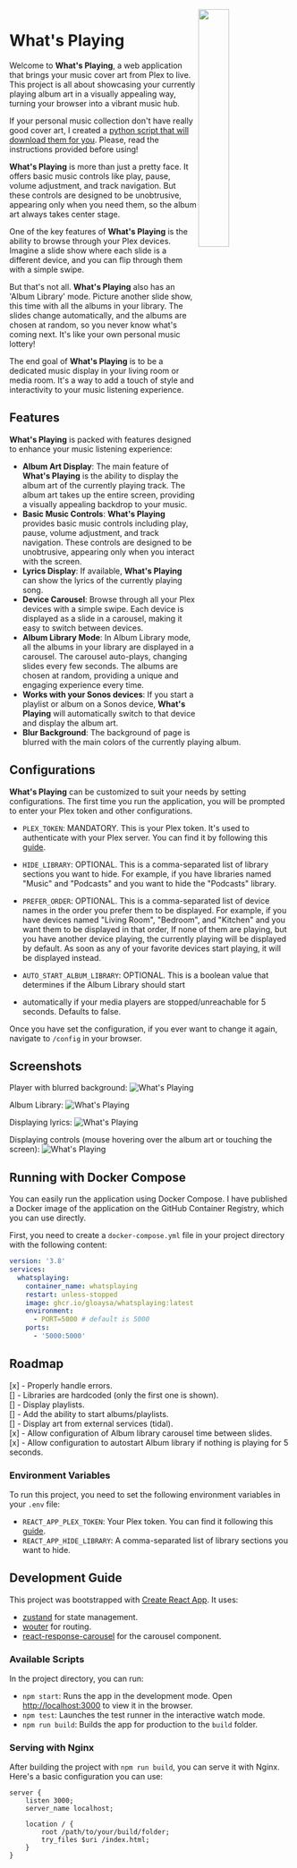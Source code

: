 
<img align="right" width="33%" src="./logo.png"> 
<h1>What's Playing</h1>

Welcome to **What's Playing**, a web application that brings your music cover art from Plex to live. This project is all about showcasing your currently playing album art in a visually appealing way, turning your browser into a vibrant music hub.

If your personal music collection don't have really good cover art, I created a [python script that will download them for you](https://github.com/gloaysa/whatsplaying/wiki/How-to-get-high-quality-covers-for-all-your-music). Please, read the instructions provided before using!

**What's Playing** is more than just a pretty face. It offers basic music controls like play, pause, volume adjustment, and track navigation. But these controls are designed to be unobtrusive, appearing only when you need them, so the album art always takes center stage.

One of the key features of **What's Playing** is the ability to browse through your Plex devices. Imagine a slide show where each slide is a different device, and you can flip through them with a simple swipe.

But that's not all. **What's Playing** also has an 'Album Library' mode. Picture another slide show, this time with all the albums in your library. The slides change automatically, and the albums are chosen at random, so you never know what's coming next. It's like your own personal music lottery!

The end goal of **What's Playing** is to be a dedicated music display in your living room or media room. It's a way to add a touch of style and interactivity to your music listening experience.

## Features

**What's Playing** is packed with features designed to enhance your music listening experience:

- **Album Art Display**: The main feature of **What's Playing** is the ability to display the album art of the currently playing track. 
The album art takes up the entire screen, providing a visually appealing backdrop to your music.
- **Basic Music Controls**: **What's Playing** provides basic music controls including play, pause, volume adjustment, and track navigation.
These controls are designed to be unobtrusive, appearing only when you interact with the screen.
- **Lyrics Display**: If available, **What's Playing** can show the lyrics of the currently playing song.
- **Device Carousel**: Browse through all your Plex devices with a simple swipe. 
Each device is displayed as a slide in a carousel, making it easy to switch between devices.
- **Album Library Mode**: In Album Library mode, all the albums in your library are displayed in a carousel.
The carousel auto-plays, changing slides every few seconds. The albums are chosen at random, providing a unique and engaging experience every time.
- **Works with your Sonos devices**: If you start a playlist or album on a Sonos device, **What's Playing** will automatically switch to that device and display the album art.
- **Blur Background**: The background of page is blurred with the main colors of the currently playing album.

## Configurations

**What's Playing** can be customized to suit your needs by setting configurations.
The first time you run the application, you will be prompted to enter your Plex token and other configurations.

- `PLEX_TOKEN`: MANDATORY. This is your Plex token. It's used to authenticate with your Plex server. 
You can find it by following this [guide](https://support.plex.tv/articles/204059436-finding-an-authentication-token-x-plex-token/).

- `HIDE_LIBRARY`: OPTIONAL. This is a comma-separated list of library sections you want to hide.
For example, if you have libraries named "Music" and "Podcasts" and you want to hide the "Podcasts" library.

- `PREFER_ORDER`: OPTIONAL. This is a comma-separated list of device names in the order you prefer them to be displayed.
For example, if you have devices named "Living Room", "Bedroom", and "Kitchen" and you want them to be displayed in that order,
If none of them are playing, but you have another device playing,
the currently playing will be displayed by default. As soon as any of your favorite devices start playing, it will be displayed instead.

- `AUTO_START_ALBUM_LIBRARY`: OPTIONAL. This is a boolean value that determines if the Album Library should start
- automatically if your media players are stopped/unreachable for 5 seconds. Defaults to false.

Once you have set the configuration, if you ever want to change it again, navigate to `/config` in your browser.

## Screenshots

Player with blurred background:
![What's Playing](./example_player.png)

Album Library:
![What's Playing](./example_album.png)

Displaying lyrics:
![What's Playing](./example_lyrics.png)

Displaying controls (mouse hovering over the album art or touching the screen):
![What's Playing](./example_controls.png)

## Running with Docker Compose

You can easily run the application using Docker Compose.
I have published a Docker image of the application on the GitHub Container Registry, which you can use directly.

First, you need to create a `docker-compose.yml` file in your project directory with the following content:

```yaml
version: '3.8'
services:
  whatsplaying:
    container_name: whatsplaying
    restart: unless-stopped
    image: ghcr.io/gloaysa/whatsplaying:latest
    environment:
      - PORT=5000 # default is 5000
    ports:
      - '5000:5000'
```

## Roadmap
[x] - Properly handle errors.  
[] - Libraries are hardcoded (only the first one is shown).  
[] - Display playlists.  
[] - Add the ability to start albums/playlists.  
[] - Display art from external services (tidal).  
[x] - Allow configuration of Album library carousel time between slides.  
[x] - Allow configuration to autostart Album library if nothing is playing for 5 seconds.  

### Environment Variables

To run this project, you need to set the following environment variables in your `.env` file:

- `REACT_APP_PLEX_TOKEN`: Your Plex token. You can find it following this [guide](https://support.plex.tv/articles/204059436-finding-an-authentication-token-x-plex-token/).
- `REACT_APP_HIDE_LIBRARY`: A comma-separated list of library sections you want to hide.

## Development Guide

This project was bootstrapped with [Create React App](https://github.com/facebook/create-react-app).
It uses:

- [zustand](https://github.com/pmndrs/zustand) for state management.
- [wouter](https://github.com/molefrog/wouter) for routing.
- [react-response-carousel](https://github.com/leandrowd/react-responsive-carousel) for the carousel component.

### Available Scripts

In the project directory, you can run:

- `npm start`: Runs the app in the development mode. Open [http://localhost:3000](http://localhost:3000) to view it in the browser.
- `npm test`: Launches the test runner in the interactive watch mode.
- `npm run build`: Builds the app for production to the `build` folder.

### Serving with Nginx

After building the project with `npm run build`, you can serve it with Nginx. Here's a basic configuration you can use:

```nginx
server {
    listen 3000;
    server_name localhost;

    location / {
        root /path/to/your/build/folder;
        try_files $uri /index.html;
    }
}
```
